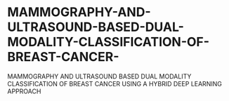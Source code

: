 # MAMMOGRAPHY-AND-ULTRASOUND-BASED-DUAL-MODALITY-CLASSIFICATION-OF-BREAST-CANCER-
MAMMOGRAPHY AND ULTRASOUND BASED DUAL MODALITY CLASSIFICATION OF BREAST CANCER USING A HYBRID DEEP LEARNING APPROACH
